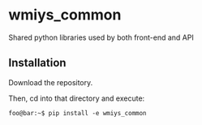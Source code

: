 # wmiys_common

Shared python libraries used by both front-end and API



## Installation

Download the repository.

Then, cd into that directory and execute:

```console
foo@bar:~$ pip install -e wmiys_common
```
